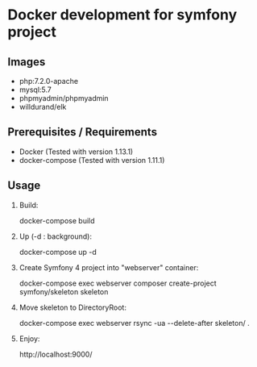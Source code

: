 # Docker development for symfony project

## Images

- php:7.2.0-apache
- mysql:5.7
- phpmyadmin/phpmyadmin
- willdurand/elk


## Prerequisites / Requirements

- Docker (Tested with version 1.13.1)
- docker-compose (Tested with version 1.11.1)

## Usage
1. Build:

    docker-compose build
2. Up (-d : background):

    docker-compose up -d

3. Create Symfony 4 project into "webserver" container:

    docker-compose exec webserver composer create-project symfony/skeleton skeleton

4. Move skeleton to DirectoryRoot:

    docker-compose exec webserver rsync -ua --delete-after skeleton/ .

5. Enjoy:

    http://localhost:9000/